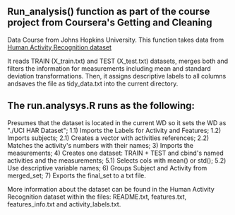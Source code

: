 ## Run_analysis() function as part of the course project from Coursera's Getting and Cleaning
Data Course from Johns Hopkins University.
This function takes data from [Human Activity Recognition dataset](https://d396qusza40orc.cloudfront.net/getdata%2Fprojectfiles%2FUCI%20HAR%20Dataset.zip)

It reads TRAIN (X_train.txt) and TEST (X_test.txt) datasets, merges both and filters the information for measurements 
including mean and standard deviation transformations. Then, it assigns descriptive labels to all columns andsaves the
file as tidy_data.txt into the current directory.

## The run.analysys.R runs as the following:
Presumes that the dataset is located in the current WD so it sets the WD as "./UCI HAR Dataset";
1.1) Imports the Labels for Activity and Features;
1.2) Imports subjects;
2.1) Creates a vector with activities references;
2.2) Matches the activity's numbers with their names;
3) Imports the measurements;
4) Creates one dataset: TRAIN + TEST and cbind's named activities and the measurements;
5.1) Selects cols with mean() or std();
5.2) Use descriptive variable names;
6) Groups Subject and Activity from merged_set;
7) Exports the final_set to a txt file.

More information about the dataset can be found in the Human Activity Recognition dataset within the files: README.txt, 
features.txt, features_info.txt and activity_labels.txt.
